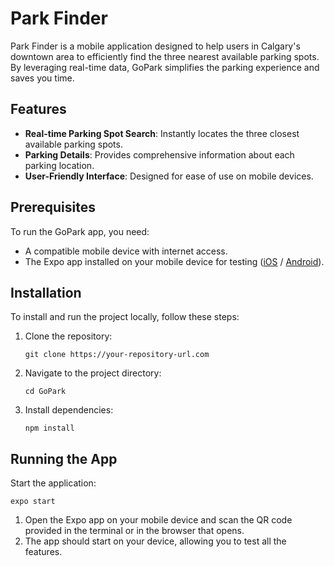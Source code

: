 # Park Finder

Park Finder is a mobile application designed to help users in Calgary's downtown area to efficiently find the three nearest available parking spots. By leveraging real-time data, GoPark simplifies the parking experience and saves you time.

## Features

- **Real-time Parking Spot Search**: Instantly locates the three closest available parking spots.
- **Parking Details**: Provides comprehensive information about each parking location.
- **User-Friendly Interface**: Designed for ease of use on mobile devices.

## Prerequisites

To run the GoPark app, you need:

- A compatible mobile device with internet access.
- The Expo app installed on your mobile device for testing ([iOS](https://apps.apple.com/app/expo-go/id982107779) / [Android](https://play.google.com/store/apps/details?id=host.exp.exponent)).

## Installation

To install and run the project locally, follow these steps:

1. Clone the repository:
    ```
    git clone https://your-repository-url.com
    ```
2. Navigate to the project directory:
    ```
    cd GoPark
    ```
3. Install dependencies:
    ```
    npm install
    ```

## Running the App
Start the application:
```
expo start
```

1. Open the Expo app on your mobile device and scan the QR code provided in the terminal or in the browser that opens.
2. The app should start on your device, allowing you to test all the features.
